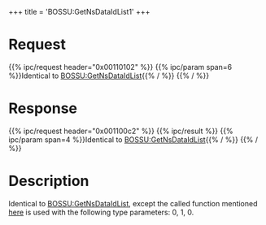 +++
title = 'BOSSU:GetNsDataIdList1'
+++

# Request

{{% ipc/request header="0x00110102" %}}
{{% ipc/param span=6 %}}Identical to [BOSSU:GetNsDataIdList](BOSSU:GetNsDataIdList "wikilink"){{% / %}}
{{% / %}}

# Response

{{% ipc/request header="0x001100c2" %}}
{{% ipc/result %}}
{{% ipc/param span=4 %}}Identical to [BOSSU:GetNsDataIdList](BOSSU:GetNsDataIdList "wikilink"){{% / %}}
{{% / %}}

# Description

Identical to [BOSSU:GetNsDataIdList](BOSSU:GetNsDataIdList "wikilink"), except the called function mentioned [here](BOSSU:GetNsDataIdList "wikilink") is used with the following type parameters: 0, 1, 0.
